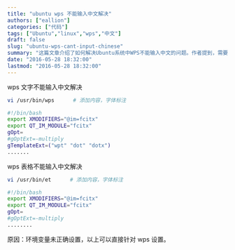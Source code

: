 ```yaml
---
title: "ubuntu wps 不能输入中文解决"
authors: ["eallion"]
categories: ["代码"]
tags: ["Ubuntu","linux","wps","中文"]
draft: false
slug: "ubuntu-wps-cant-input-chinese"
summary: "这篇文章介绍了如何解决Ubuntu系统中WPS不能输入中文的问题。作者提到，需要正确设置环境变量来解决WPS文字和表格不能输入中文的问题。"
date: "2016-05-28 18:32:00"
lastmod: "2016-05-28 18:32:00"
---
```


wps 文字不能输入中文解决

```bash
vi /usr/bin/wps      # 添加内容，字体标注
```

```bash
#!/bin/bash
export XMODIFIERS="@im=fcitx"
export QT_IM_MODULE="fcitx"
gOpt=
#gOptExt=-multiply
gTemplateExt=("wpt" "dot" "dotx")
.......
```

wps 表格不能输入中文解决

```bash
vi /usr/bin/et      # 添加内容，字体标注
```

```bash
#!/bin/bash
export XMODIFIERS="@im=fcitx"
export QT_IM_MODULE="fcitx"
gOpt=
#gOptExt=-multiply
........
```

原因：环境变量未正确设置，以上可以直接针对 wps 设置。
